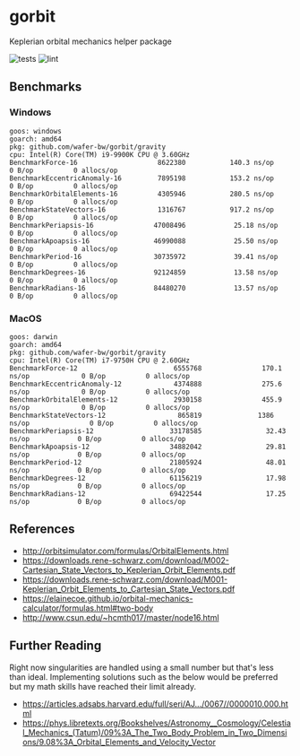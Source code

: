 # gorbit
Keplerian orbital mechanics helper package

![tests](https://github.com/wafer-bw/gorbit/workflows/tests/badge.svg)
![lint](https://github.com/wafer-bw/gorbit/workflows/lint/badge.svg)

## Benchmarks

### Windows
```
goos: windows
goarch: amd64
pkg: github.com/wafer-bw/gorbit/gravity
cpu: Intel(R) Core(TM) i9-9900K CPU @ 3.60GHz
BenchmarkForce-16               	 8622380	       140.3 ns/op	       0 B/op	       0 allocs/op
BenchmarkEccentricAnomaly-16    	 7895198	       153.2 ns/op	       0 B/op	       0 allocs/op
BenchmarkOrbitalElements-16     	 4305946	       280.5 ns/op	       0 B/op	       0 allocs/op
BenchmarkStateVectors-16        	 1316767	       917.2 ns/op	       0 B/op	       0 allocs/op
BenchmarkPeriapsis-16           	47008496	        25.18 ns/op	       0 B/op	       0 allocs/op
BenchmarkApoapsis-16            	46990088	        25.50 ns/op	       0 B/op	       0 allocs/op
BenchmarkPeriod-16              	30735972	        39.41 ns/op	       0 B/op	       0 allocs/op
BenchmarkDegrees-16             	92124859	        13.58 ns/op	       0 B/op	       0 allocs/op
BenchmarkRadians-16             	84480270	        13.57 ns/op	       0 B/op	       0 allocs/op
```

### MacOS
```
goos: darwin
goarch: amd64
pkg: github.com/wafer-bw/gorbit/gravity
cpu: Intel(R) Core(TM) i7-9750H CPU @ 2.60GHz
BenchmarkForce-12                        6555768               170.1 ns/op             0 B/op          0 allocs/op
BenchmarkEccentricAnomaly-12             4374888               275.6 ns/op             0 B/op          0 allocs/op
BenchmarkOrbitalElements-12              2930158               455.9 ns/op             0 B/op          0 allocs/op
BenchmarkStateVectors-12                  865819              1386 ns/op               0 B/op          0 allocs/op
BenchmarkPeriapsis-12                   33178585                32.43 ns/op            0 B/op          0 allocs/op
BenchmarkApoapsis-12                    34882042                29.81 ns/op            0 B/op          0 allocs/op
BenchmarkPeriod-12                      21805924                48.01 ns/op            0 B/op          0 allocs/op
BenchmarkDegrees-12                     61156219                17.98 ns/op            0 B/op          0 allocs/op
BenchmarkRadians-12                     69422544                17.25 ns/op            0 B/op          0 allocs/op
```

## References
- http://orbitsimulator.com/formulas/OrbitalElements.html
- https://downloads.rene-schwarz.com/download/M002-Cartesian_State_Vectors_to_Keplerian_Orbit_Elements.pdf
- https://downloads.rene-schwarz.com/download/M001-Keplerian_Orbit_Elements_to_Cartesian_State_Vectors.pdf
- https://elainecoe.github.io/orbital-mechanics-calculator/formulas.html#two-body
- http://www.csun.edu/~hcmth017/master/node16.html

## Further Reading
Right now singularities are handled using a small number but that's less than ideal. Implementing solutions such as the below would be preferred but my math skills have reached their limit already.
- https://articles.adsabs.harvard.edu/full/seri/AJ.../0067//0000010.000.html
- https://phys.libretexts.org/Bookshelves/Astronomy__Cosmology/Celestial_Mechanics_(Tatum)/09%3A_The_Two_Body_Problem_in_Two_Dimensions/9.08%3A_Orbital_Elements_and_Velocity_Vector
